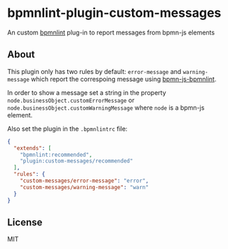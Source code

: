 # bpmnlint-plugin-custom-messages

An custom [bpmnlint](https://github.com/bpmn-io/bpmnlint) plug-in to report messages from bpmn-js elements


## About

This plugin only has two rules by default: `error-message` and `warning-message` which report the correspoing message using [bpmn-js-bpmnlint](https://github.com/bpmn-io/bpmn-js-bpmnlint). 

In order to show a message set a string in the property `node.businessObject.customErrorMessage` or `node.businessObject.customWarningMessage` where `node` is a bpmn-js element.

Also set the plugin in the `.bpmnlintrc` file:

```json
{
  "extends": [
    "bpmnlint:recommended",
    "plugin:custom-messages/recommended"
  ],
  "rules": {
    "custom-messages/error-message": "error",
    "custom-messages/warning-message": "warn"
  }
}
```

## License

MIT
